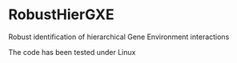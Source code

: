 # RobustHierGXE
Robust identification of hierarchical Gene Environment interactions


The code has been tested under Linux

